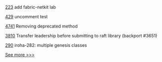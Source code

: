 
[223](https://github.com/hyperledger-labs/hyperledger-labs.github.io/pull/223) add fabric-netkit lab

[429](https://github.com/hyperledger-labs/fabric-token-sdk/pull/429) uncomment test

[4741](https://github.com/hyperledger/besu/pull/4741) Removing deprecated method

[3810](https://github.com/hyperledger/fabric/pull/3810) Transfer leadership before submitting to raft library (backport #3651)

[290](https://github.com/hyperledger/iroha-java/pull/290) iroha-282: multiple genesis classes


[See more >>>](https://start-here.hyperledger.org/pull-requests)
